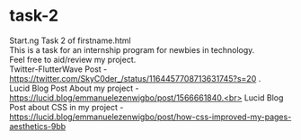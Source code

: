 # task-2
Start.ng Task 2 of firstname.html <br>
This is a task for an internship program for newbies in technology.<br>
Feel free to aid/review my project.<br>
Twitter-FlutterWave Post - https://twitter.com/SkyC0der_/status/1164457708713631745?s=20 .<br>
Lucid Blog Post About my project - https://lucid.blog/emmanuelezenwigbo/post/1566661840.<br>
Lucid Blog Post about CSS in my project - https://lucid.blog/emmanuelezenwigbo/post/how-css-improved-my-pages-aesthetics-9bb
